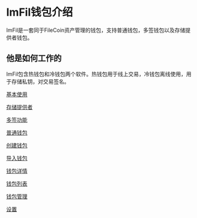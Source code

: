 # ImFil钱包介绍

ImFil是一套同于FileCoin资产管理的钱包，支持普通钱包，多签钱包以及存储提供者钱包。

## 他是如何工作的

ImFil包含热钱包和冷钱包两个软件。热钱包用于线上交易，冷钱包离线使用，用于存储私钥，对交易签名。

[基本使用](./basic.md)

[存储提供者](./miner.md)

[多签功能](./msig.md)

[普通钱包](./normal.md)

[创建钱包](./off_create.md)

[导入钱包](./off_import.md)

[钱包详情](./off_walletinfo.md)

[钱包列表](./off_walletlist.md)

[钱包管理](./off_walletsetting.md)

[设置](./settings.md)
